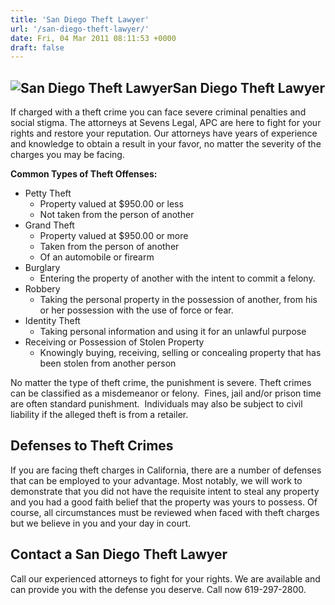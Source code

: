 ```yaml
---
title: 'San Diego Theft Lawyer'
url: '/san-diego-theft-lawyer/'
date: Fri, 04 Mar 2011 08:11:53 +0000
draft: false
---
```


![San Diego Theft Lawyer](https://www.sevenslegal.com/wp-content/uploads/2014/12/Samantha-Greene-2-200x300.jpg)San Diego Theft Lawyer
-------------------------------------------------------------------------------------------------------------------------------------

If charged with a theft crime you can face severe criminal penalties and social stigma. The attorneys at Sevens Legal, APC are here to fight for your rights and restore your reputation. Our attorneys have years of experience and knowledge to obtain a result in your favor, no matter the severity of the charges you may be facing.

**Common Types of Theft Offenses:**

*   Petty Theft
    *   Property valued at $950.00 or less
    *   Not taken from the person of another
*   Grand Theft
    *   Property valued at $950.00 or more
    *   Taken from the person of another
    *   Of an automobile or firearm
*   Burglary
    *   Entering the property of another with the intent to commit a felony.
*   Robbery
    *   Taking the personal property in the possession of another, from his or her possession with the use of force or fear.
*   Identity Theft
    *   Taking personal information and using it for an unlawful purpose
*   Receiving or Possession of Stolen Property
    *   Knowingly buying, receiving, selling or concealing property that has been stolen from another person

No matter the type of theft crime, the punishment is severe. Theft crimes can be classified as a misdemeanor or felony.  Fines, jail and/or prison time are often standard punishment.  Individuals may also be subject to civil liability if the alleged theft is from a retailer.

**Defenses to Theft Crimes**
----------------------------

If you are facing theft charges in California, there are a number of defenses that can be employed to your advantage. Most notably, we will work to demonstrate that you did not have the requisite intent to steal any property and you had a good faith belief that the property was yours to possess. Of course, all circumstances must be reviewed when faced with theft charges but we believe in you and your day in court.

Contact a San Diego Theft Lawyer
--------------------------------

Call our experienced attorneys to fight for your rights. We are available and can provide you with the defense you deserve. Call now 619-297-2800.